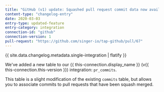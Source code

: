 ```yaml
---
title: "GitHub (v1) update: Squashed pull request commit data now available!"
content-type: "changelog-entry"
date: 2020-03-03
entry-type: updated-feature
entry-category: integration
connection-id: "github"
connection-version: 1
pull-request: "https://github.com/singer-io/tap-github/pull/67"
---
```

{{ site.data.changelog.metadata.single-integration | flatify }}

We've added a new table to our {{ this-connection.display_name }} (v{{ this-connection.this-version }}) integration: `pr_commits`.

This table is a slight modification of the existing `commits` table, but allows you to associate commits to pull requests that have been squash merged.